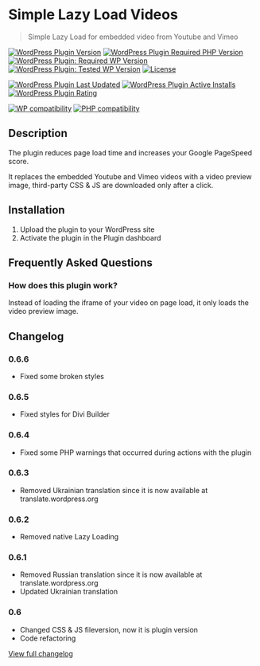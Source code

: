 # Simple Lazy Load Videos

> Simple Lazy Load for embedded video from Youtube and Vimeo

[![WordPress Plugin Version](https://img.shields.io/wordpress/plugin/v/simple-lazy-load-videos)](https://wordpress.org/plugins/simple-lazy-load-videos/)
[![WordPress Plugin Required PHP Version](https://img.shields.io/wordpress/plugin/required-php/simple-lazy-load-videos)](https://wordpress.org/plugins/simple-lazy-load-videos/)
[![WordPress Plugin: Required WP Version](https://img.shields.io/wordpress/plugin/wp-version/simple-lazy-load-videos)](https://wordpress.org/plugins/simple-lazy-load-videos/)
[![WordPress Plugin: Tested WP Version](https://img.shields.io/wordpress/plugin/tested/simple-lazy-load-videos)](https://wordpress.org/plugins/simple-lazy-load-videos/)
[![License](https://img.shields.io/github/license/radkill/simple-lazy-load-videos)](https://github.com/radkill/simple-lazy-load-videos/blob/master/LICENSE)

[![WordPress Plugin Last Updated](https://img.shields.io/wordpress/plugin/last-updated/simple-lazy-load-videos)](https://wordpress.org/plugins/simple-lazy-load-videos/)
[![WordPress Plugin Active Installs](https://img.shields.io/wordpress/plugin/installs/simple-lazy-load-videos)](https://wordpress.org/plugins/simple-lazy-load-videos/)
[![WordPress Plugin Rating](https://img.shields.io/wordpress/plugin/rating/simple-lazy-load-videos)](https://wordpress.org/plugins/simple-lazy-load-videos/#reviews)

[![WP compatibility](https://plugintests.com/plugins/wporg/simple-lazy-load-videos/wp-badge.svg)](https://plugintests.com/plugins/wporg/simple-lazy-load-videos/latest)
[![PHP compatibility](https://plugintests.com/plugins/wporg/simple-lazy-load-videos/php-badge.svg)](https://plugintests.com/plugins/wporg/simple-lazy-load-videos/latest)

## Description
The plugin reduces page load time and increases your Google PageSpeed score.

It replaces the embedded Youtube and Vimeo videos with a video preview image, third-party CSS & JS are downloaded only after a click.

## Installation
1. Upload the plugin to your WordPress site
2. Activate the plugin in the Plugin dashboard

## Frequently Asked Questions
### How does this plugin work?
Instead of loading the iframe of your video on page load, it only loads the video preview image.

## Changelog
### 0.6.6
* Fixed some broken styles

### 0.6.5
* Fixed styles for Divi Builder

### 0.6.4
* Fixed some PHP warnings that occurred during actions with the plugin

### 0.6.3
* Removed Ukrainian translation since it is now available at translate.wordpress.org

### 0.6.2
* Removed native Lazy Loading

### 0.6.1
* Removed Russian translation since it is now available at translate.wordpress.org
* Updated Ukrainian translation

### 0.6
* Changed CSS & JS fileversion, now it is plugin version
* Сode refactoring

[View full changelog](https://github.com/radkill/simple-lazy-load-videos/blob/master/CHANGELOG.md)
